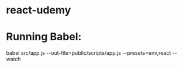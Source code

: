 # react-udemy

# Running Babel:

babel src/app.js --out-file=public/scripts/app.js --presets=env,react --watch
